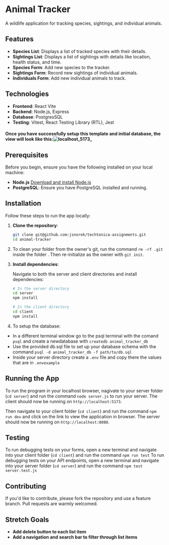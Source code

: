 # Animal Tracker

A wildlife application for tracking species, sightings, and individual animals. 

## Features
- **Species List**: Displays a list of tracked species with their details.
- **Sightings List**: Displays a list of sightings with details like location, health status, and time.
- **Species Form**: Add new species to the tracker.
- **Sightings Form**: Record new sightings of individual animals.
- **Individuals Form**: Add new individual animals to track.

## Technologies
- **Frontend**: React Vite
- **Backend**: Node.js, Express
- **Database**: PostgresSQL
- **Testing**: Vitest, React Testing Library (RTL), Jest

#### Once you have successfully setup this template and initial database, the view will look like this:![localhost_5173_](https://github.com/user-attachments/assets/7f48c270-22f1-4558-b5e8-e9c841b59f9d)


## Prerequisites

Before you begin, ensure you have the following installed on your local machine:
- **Node.js** [Download and install Node.js](https://nodejs.org/)
- **PostgreSQL**: Ensure you have PostgreSQL installed and running.

## Installation

Follow these steps to run the app locally:

1. **Clone the repository**:
    ```bash
    git clone git@github.com:jsnorek/techtonica-assignments.git
    cd animal-tracker
    ```
2. To clean your folder from the owner's git, run the command `rm -rf .git` inside the folder <NAMENEWDIRECTORY>. Then re-initialize as the owner with `git init`.

3. **Install dependencies**:

    Navigate to both the server and client directories and install dependencies:

    ```bash
    # In the server directory 
    cd server
    npm install
    
    # In the client directory
    cd client
    npm install
    ```
4. To setup the database:
* In a different terminal window go to the psql terminal with the comand `psql` and create a newdatabase with `createdb animal_tracker_db`
* Use the provided db.sql file to set up your database schema with the command `psql -d animal_tracker_db -f path/to/db.sql`
* Inside your server directory create a `.env` file and copy there the values that are in `.envexample`

## Running the App

To run the program in your localhost browser, nagivate to your server folder (`cd server`) and run the command `node server.js` to run your server. 
The client should now be running on `http://localhost:5173`.

Then navigate to your client folder (`cd client`) and run the command `npm run dev` and click on the link to view the application in browser.
The server should now be running on `http://localhost:8080`.

## Testing

To run debugging tests on your forms, open a new terminal and navigate into your client folder (`cd client`) and run the command `npm run test`
To run debugging tests on your API endpoints, open a new terminal and navigate into your server folder (`cd server`) and run the command `npm test server.test.js`

## Contributing

If you'd like to contribute, please fork the repository and use a feature branch. Pull requests are warmly welcomed.

## Stretch Goals

- **Add delete button to each list item**
- **Add a navigation and search bar to filter through list items**
